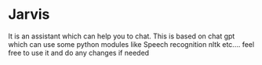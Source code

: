 # Jarvis
It is an assistant which can help you to chat. 
This is based on chat gpt which can use some python modules like Speech recognition nltk etc.... 
feel free to use it and do any changes if needed
